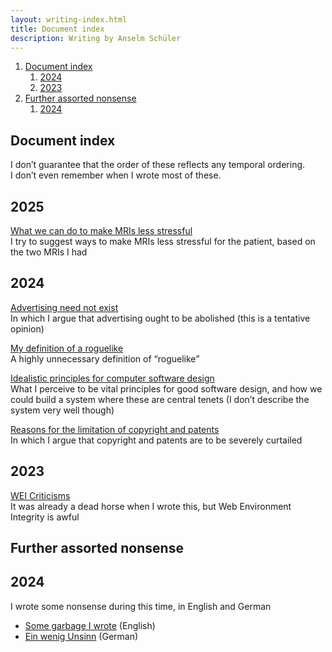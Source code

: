 ```yaml
---
layout: writing-index.html
title: Document index
description: Writing by Anselm Schüler
---
```


<nav id="left-comment">

1. [Document index](#document-index)
    1. [2024](#2024)
    2. [2023](#2023)
2. [Further assorted nonsense](#further-assorted-nonsense)
    1. [2024](#2024-1)

</nav>

<article id="main-content">

# Document index

I don’t guarantee that the order of these reflects any temporal ordering.  
I don’t even remember when I wrote most of these.

## 2025

[What we can do to make MRIs less stressful](/writing/2025-mri)  
I try to suggest ways to make MRIs less stressful for the patient, based on the two MRIs I had

## 2024

[Advertising need not exist](/writing/2024-advertising)  
In which I argue that advertising ought to be abolished (this is a tentative opinion)

[My definition of a roguelike](/writing/2024-roguelike)  
A highly unnecessary definition of <q>roguelike</q>

[Idealistic principles for computer software design](/writing/2024-design)  
What I perceive to be vital principles for good software design,
and how we could build a system where these are central tenets
(I don’t describe the system very well though)

[Reasons for the limitation of copyright and patents](/writing/2024-copyright)  
In which I argue that copyright and patents are to be severely curtailed

## 2023

[WEI Criticisms](/writing/2023-wei)  
It was already a dead horse when I wrote this, but Web Environment Integrity is awful

# Further assorted nonsense

## 2024

I wrote some nonsense during this time, in English and German
- [Some garbage I wrote](/writing/2024-garbage) (English)
- [Ein wenig Unsinn](/writing/2024-muell) (German)

</article>
